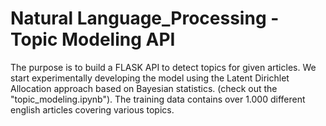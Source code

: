 # Natural Language_Processing - Topic Modeling API
The purpose is to build a FLASK API to detect topics for given articles. We start experimentally developing the model using the Latent Dirichlet Allocation approach based on Bayesian statistics. (check out the "topic_modeling.ipynb"). The training data contains over 1.000 different english articles covering various topics.
